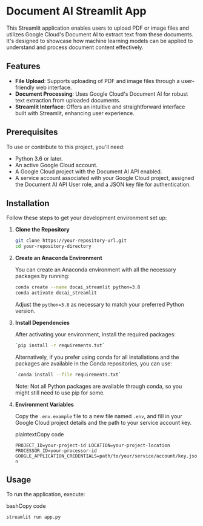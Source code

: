 # Document AI Streamlit App

This Streamlit application enables users to upload PDF or image files and utilizes Google Cloud's Document AI to extract text from these documents. It's designed to showcase how machine learning models can be applied to understand and process document content effectively.

## Features

- **File Upload**: Supports uploading of PDF and image files through a user-friendly web interface.
- **Document Processing**: Uses Google Cloud's Document AI for robust text extraction from uploaded documents.
- **Streamlit Interface**: Offers an intuitive and straightforward interface built with Streamlit, enhancing user experience.

## Prerequisites

To use or contribute to this project, you'll need:

- Python 3.6 or later.
- An active Google Cloud account.
- A Google Cloud project with the Document AI API enabled.
- A service account associated with your Google Cloud project, assigned the Document AI API User role, and a JSON key file for authentication.

## Installation

Follow these steps to get your development environment set up:

1. **Clone the Repository**

   ```bash
   git clone https://your-repository-url.git
   cd your-repository-directory
   ```
2.  **Create an Anaconda Environment**
    
    You can create an Anaconda environment with all the necessary packages by running:
    
    ```bash 
    conda create --name docai_streamlit python=3.8
    conda activate docai_streamlit
    ```
    Adjust the `python=3.8` as necessary to match your preferred Python version.
    
3.  **Install Dependencies**
    
    After activating your environment, install the required packages:
    
    ```bash
    `pip install -r requirements.txt` 
    ```
    Alternatively, if you prefer using conda for all installations and the packages are available in the Conda repositories, you can use:
    
    ```bash
    `conda install --file requirements.txt` 
    ```
    Note: Not all Python packages are available through conda, so you might still need to use pip for some.
    
4.  **Environment Variables**
    
    Copy the `.env.example` file to a new file named `.env`, and fill in your Google Cloud project details and the path to your service account key.
    
    plaintextCopy code
    
    `PROJECT_ID=your-project-id
    LOCATION=your-project-location
    PROCESSOR_ID=your-processor-id
    GOOGLE_APPLICATION_CREDENTIALS=path/to/your/service/account/key.json` 
    

## Usage

To run the application, execute:

bashCopy code

`streamlit run app.py`